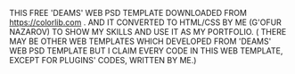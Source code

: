 THIS FREE 'DEAMS' WEB PSD TEMPLATE DOWNLOADED FROM https://colorlib.com . AND IT CONVERTED TO HTML/CSS BY ME (G'OFUR NAZAROV) TO SHOW MY SKILLS AND USE IT AS MY PORTFOLIO. ( THERE MAY BE OTHER WEB TEMPLATES WHICH DEVELOPED FROM 'DEAMS' WEB PSD TEMPLATE BUT I CLAIM EVERY CODE IN THIS WEB TEMPLATE, EXCEPT FOR PLUGINS' CODES, WRITTEN BY ME.)